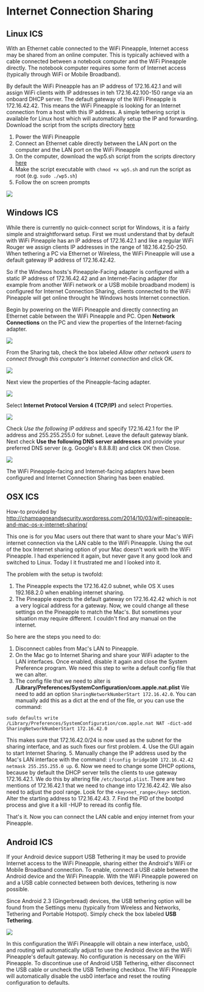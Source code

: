 # Internet Connection Sharing

## Linux ICS

With an Ethernet cable connected to the WiFi Pineapple, Internet access may be shared from an online computer. This is typically achieved with a cable connected between a notebook computer and the WiFi Pineapple directly. The notebook computer requires some form of Internet access (typically through WiFi or Mobile Broadband).

By default the WiFi Pineapple has an IP address of 172.16.42.1 and will assign WiFi clients with IP addresses in teh 172.16.42.100-150 range via an onboard DHCP server. The default gateway of the WiFi Pineapple is 172.16.42.42. This means the WiFi Pineapple is looking for an Internet connection from a host with this IP address. A simple tethering script is available for Linux host which will automatically setup the IP and forwarding. Download the script from the scripts directory [here](scripts/wp5.sh)

  1. Power the WiFi Pineapple
  2. Connect an Ethernet cable directly between the LAN port on the computer and the LAN port on the WiFi Pineapple
  3. On the computer, download the wp5.sh script from the scripts directory [here](scripts/wp5.sh)
  4. Make the script executable with `chmod +x wp5.sh` and run the script as root (e.g. `sudo ./wp5.sh`)
  5. Follow the on screen prompts

![](imgs/linux_ics.png)

## Windows ICS

While there is currently no quick-connect script for Windows, it is a fairly simple and straightforward setup. First we must understand that by default with WiFi Pineapple has an IP address of 172.16.42.1 and like a regular WiFi Rouger we assign clients IP addresses in the range of 182.16.42.50-250. When tethering a PC via Ethernet or Wireless, the WiFi Pineapple will use a default gateway IP address of 172.16.42.42.

So if the Windwos hosts's Pineapple-Facing adapter is configured with a static IP address of 172.16.42.42 and an Internet-Facing adapter (for example from another WiFi network or a USB mobile broadband modem) is configured for Internet Connection Sharing, clients connected to the WiFi Pineapple will get online throught he Windows hosts Internet connection.

Begin by powering on the WiFi Pineapple and directly connecting an Ethernet cable between the WiFi Pineapple and PC. Open **Network Connections** on the PC and view the properties of the Internet-facing adapter.

![](imgs/windows_ics1.png)

From the Sharing tab, check the box labeled *Allow other network users to connect through this computer's Internet connection* and click OK.

![](imgs/windows_ics2.png)

Next view the properties of the Pineapple-facing adapter.

![](imgs/windows_ics3.png)

Select **Internet Protocol Version 4 (TCP/IP)** and select Properties.

![](imgs/windows_ics4.png)

Check *Use the following IP address* and specify 172.16.42.1 for the IP address and 255.255.255.0 for subnet. Leave the default gateway blank. Next check **Use the following DNS server addresses** and provide your preferred DNS server (e.g. Google's 8.8.8.8) and click OK then Close.

![](imgs/windows_ics5.png)

The WiFi Pineapple-facing and Internet-facing adapters have been configured and Internet Connection Sharing has been enabled.

## OSX ICS

How-to provided by http://champagneandsecurity.wordpress.com/2014/10/03/wifi-pineapple-and-mac-os-x-internet-sharing/

This one is for you Mac users out there that want to share your Mac's WiFi internet connection via the LAN cable to the WiFi Pineapple. Using the out of the box Internet sharing option of your Mac doesn't work with the WiFi Pineapple. I had experienced it again, but never gave it any good look and switched to Linux. Today I it frustrated me and I looked into it.

The problem with the setup is twofold:

  1. The Pineapple expects the 172.16.42.0 subnet, while OS X uses 192.168.2.0 when enabling internet sharing.
  2. The Pineapple expects the default gateway on 172.16.42.42 which is not a very logical address for a gateway. Now, we could change all these settings on the Pineapple to match the Mac's. But sometimes your situation may require different. I couldn't find any manual on the internet.

So here are the steps you need to do:

  1. Disconnect cables from Mac's LAN to Pineapple.
  2. On the Mac go to Internet Sharing and share your WiFi adapter to the LAN interfaces. Once enabled, disable it again and close the System Preference program. We need this step to write a default config file that we can alter.
  3. The config file that we need to alter is **/Library/Preferences/SystemConfiguration/com.apple.nat.plist** We need to add an option `SharingNetworkNumberStart 172.16.42.0`. You can manually add this as a dict at the end of the file, or you can use the command:
  ```
  sudo defaults write /Library/Preferences/SystemConfiguration/com.apple.nat NAT -dict-add SharingNetworkNumberStart 172.16.42.0
  ```
  This makes sure that 172.16.42.0/24 is now used as the subnet for the sharing interface, and as such fixes our first problem.
  4. Use the GUI again to start Internet Sharing.
  5. Manually change the IP address used by the Mac's LAN interface with the command: `ifconfig bridge100 172.16.42.42 netmask 255.255.255.0 up`.
  6. Now we need to change some DHCP options, because by default the DHCP server tells the clients to use gateway 172.16.42.1. We do this by altering file `/etc/bootpd.plist`. There are two mentions of 172.16.42.1 that we need to change into 172.16.42.42. We also need to adjust the pool range. Look for the `<key>net_range</key>` section. Alter the starting address to 172.16.42.43.
  7. Find the PID of the bootpd process and give it a kill -HUP to reread its config file.

That's it. Now you can connect the LAN cable and enjoy internet from your Pineapple.

## Android ICS

If your Android device support USB Tethering it may be used to provide Internet access to the WiFi Pineapple, sharing either the Android's WiFi or Mobile Broadband connection. To enable, connect a USB cable between the Android device and the WiFi Pineapple. With the WiFi Pineapple powered on and a USB cable connected between both devices, tethering is now possible.

Since Android 2.3 (Gingerbread) devices, the USB tethering option will be found from the Settings menu (typically from Wireless and Networks, Tethering and Portable Hotspot). Simply check the box labeled **USB Tethering**.

![](imgs/android_ics.png)

In this configuration the WiFi Pineapple will obtain a new interface, usb0, and routing will automatically adjust to use the Android device as the WiFi Pineapple's default gateway. No configuration is necessary on the WiFi Pineapple. To discontinue use of Android USB Tethering, either disconnect the USB cable or uncheck the USB Tethering checkbox. The WiFi Pineapple will automatically disable the usb0 interface and reset the routing configuration to defaults.